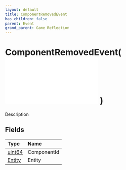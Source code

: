 ```yaml
---
layout: default
title: ComponentRemovedEvent
has_children: false
parent: Event
grand_parent: Game Reflection
---
```

# ComponentRemovedEvent( ![ EntityEventBase ](/game-reflection/events/entity_event_base.md) )
Description 

## Fields
| Type | Name |
|:-------------|:--------------|
| [uint64](/game-reflection/components/uint64.md) | ComponentId |
| [Entity](/game-reflection/classes/entity.md) | Entity |
